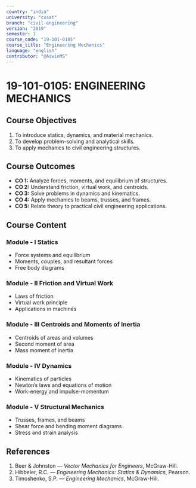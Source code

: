 ```yaml
---
country: "india"
university: "cusat"
branch: "civil-engineering"
version: "2019"
semester: 1
course_code: "19-101-0105"
course_title: "Engineering Mechanics"
language: "english"
contributor: "@AswinMS"
---
```


# 19-101-0105: ENGINEERING MECHANICS

## Course Objectives
1. To introduce statics, dynamics, and material mechanics.
2. To develop problem-solving and analytical skills.
3. To apply mechanics to civil engineering structures.

## Course Outcomes
* **CO 1:** Analyze forces, moments, and equilibrium of structures.
* **CO 2:** Understand friction, virtual work, and centroids.
* **CO 3:** Solve problems in dynamics and kinematics.
* **CO 4:** Apply mechanics to beams, trusses, and frames.
* **CO 5:** Relate theory to practical civil engineering applications.

## Course Content

### Module - I Statics
* Force systems and equilibrium
* Moments, couples, and resultant forces
* Free body diagrams

### Module - II Friction and Virtual Work
* Laws of friction
* Virtual work principle
* Applications in machines

### Module - III Centroids and Moments of Inertia
* Centroids of areas and volumes
* Second moment of area
* Mass moment of inertia

### Module - IV Dynamics
* Kinematics of particles
* Newton’s laws and equations of motion
* Work-energy and impulse-momentum

### Module - V Structural Mechanics
* Trusses, frames, and beams
* Shear force and bending moment diagrams
* Stress and strain analysis

## References
1. Beer & Johnston — *Vector Mechanics for Engineers*, McGraw-Hill.
2. Hibbeler, R.C. — *Engineering Mechanics: Statics & Dynamics*, Pearson.
3. Timoshenko, S.P. — *Engineering Mechanics*, McGraw-Hill.
